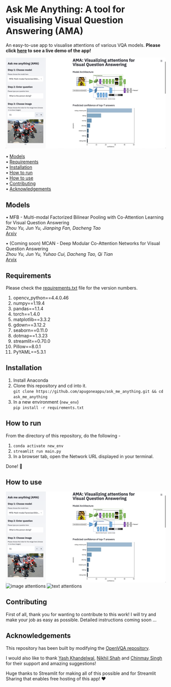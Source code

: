 # Ask Me Anything: A tool for visualising Visual Question Answering (AMA)
An easy-to-use app to visualise attentions of various VQA models. __Please click [here](https://share.streamlit.io/apugoneappu/ama/main.py) to see a live demo of the app!__   

![top 7 predictions](assets/landing.png)

• [Models](#models)  
• [Requirements](#requirements)  
• [Installation](#installation)  
• [How to run](#how-to-run)  
• [How to use](#how-to-use)  
• [Contributing](#contributing)  
• [Acknowledgements](#acknowledgements)  

## Models

• MFB - Multi-modal Factorized Bilinear Pooling with Co-Attention Learning for Visual Question Answering  
_Zhou Yu, Jun Yu, Jianping Fan, Dacheng Tao_  
[Arxiv](https://arxiv.org/abs/1708.01471)  

• (Coming soon) MCAN - Deep Modular Co-Attention Networks for Visual Question Answering   
_Zhou Yu, Jun Yu, Yuhao Cui, Dacheng Tao, Qi Tian_  
[Arvix](https://arxiv.org/abs/1906.10770)  

## Requirements
Please check the [requirements.txt](https://github.com/apugoneappu/ask_me_anything/blob/master/requirements.txt) file for the version numbers.

1. opencv_python==4.4.0.46
2. numpy==1.19.4
3. pandas==1.1.4
4. torch==1.4.0
5. matplotlib==3.3.2
6. gdown==3.12.2
7. seaborn==0.11.0
8. dotmap==1.3.23
9. streamlit==0.70.0
10. Pillow==8.0.1
11. PyYAML==5.3.1

## Installation
1. Install Anaconda 
2. Clone this repository and cd into it.  
```git clone https://github.com/apugoneappu/ask_me_anything.git && cd ask_me_anything```
3. In a new environment (`new_env`)  
```pip install -r requirements.txt```  

## How to run
From the directory of this repository, do the following -

1. ```conda activate new_env```
2. ```streamlit run main.py```
3. In a browser tab, open the Network URL displayed in your terminal.

Done! 🎉

## How to use
![input page](assets/landing.png)
![image attentions](assets/img_att.png)
![text attentions](assets/text_att.png)

## Contributing

First of all, thank you for wanting to contribute to this work! I will try and make your job as easy as possible. Detailed instructions coming soon ...

## Acknowledgements 
This repository has been built by modifying the [OpenVQA repository](https://github.com/MILVLG/openvqa/). 

I would also like to thank [Yash Khandelwal](https://github.com/yash12khandelwal), [Nikhil Shah](https://github.com/itsshnik) and [Chinmay Singh](https://github.com/chinmay-singh) for their support and amazing suggestions!

Huge thanks to Streamlit for making all of this possible and for Streamlit Sharing that enables free hosting of this app! ❤️  

